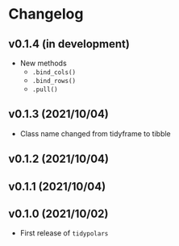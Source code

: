 # Changelog

## v0.1.4 (in development)
* New methods
  + `.bind_cols()`
  + `.bind_rows()`
  + `.pull()`

## v0.1.3 (2021/10/04)

* Class name changed from tidyframe to tibble

## v0.1.2 (2021/10/04)

## v0.1.1 (2021/10/04)

## v0.1.0 (2021/10/02)

* First release of `tidypolars`